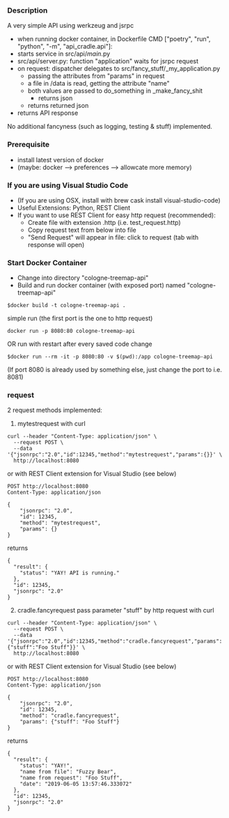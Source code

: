 ### Description
A very simple API using werkzeug and jsrpc
- when running docker container, in Dockerfile
CMD ["poetry", "run", "python", "-m", "api_cradle.api"]:
- starts service in src/api/_main_.py
- src/api/server.py: function "application" waits for jsrpc request
- on request: dispatcher delegates to src/fancy_stuff/_my_application.py
    - passing the attributes from "params" in request
    - a file in /data is read, getting the attribute "name"
    - both values are passed to do_something in _make_fancy_shit
        - returns json
    - returns returned json
- returns API response

No additional fancyness (such as logging, testing & stuff) implemented.

### Prerequisite
- install latest version of docker
- (maybe: docker --> preferences --> allowcate more memory)

### If you are using Visual Studio Code
- (If you are using OSX, install with brew cask install visual-studio-code)
- Useful Extensions: Python, REST Client
- If you want to use REST Client for easy http request (recommended):
    - Create file with extension .http (i.e. test_request.http)
    - Copy request text from below into file
    - "Send Request" will appear in file: click to request (tab with response will open)


### Start Docker Container
- Change into directory "cologne-treemap-api"
- Build and run docker container (with exposed port) named "cologne-treemap-api"
```
$docker build -t cologne-treemap-api .
```
simple run (the first port is the one to http request)
```
docker run -p 8080:80 cologne-treemap-api
```
OR run with restart after every saved code change
```
$docker run --rm -it -p 8080:80 -v $(pwd):/app cologne-treemap-api
```

(If port 8080 is already used by something else, just change the port to i.e. 8081)


### request
2 request methods implemented:

1) mytestrequest
with curl
```
curl --header "Content-Type: application/json" \
  --request POST \
  --data '{"jsonrpc":"2.0","id":12345,"method":"mytestrequest","params":{}}' \
  http://localhost:8080
```
or with REST Client extension for Visual Studio (see below)
```
POST http://localhost:8080
Content-Type: application/json

{
    "jsonrpc": "2.0",
    "id": 12345,
    "method": "mytestrequest",
    "params": {}
}
```

returns
```
{
  "result": {
    "status": "YAY! API is running."
  },
  "id": 12345,
  "jsonrpc": "2.0"
}
```

2) cradle.fancyrequest
pass parameter "stuff" by http request
with curl
```
curl --header "Content-Type: application/json" \
  --request POST \
  --data '{"jsonrpc":"2.0","id":12345,"method":"cradle.fancyrequest","params":{"stuff":"Foo Stuff"}}' \
  http://localhost:8080
```
or with REST Client extension for Visual Studio (see below)
```
POST http://localhost:8080
Content-Type: application/json

{
    "jsonrpc": "2.0",
    "id": 12345,
    "method": "cradle.fancyrequest",
    "params": {"stuff": "Foo Stuff"}
}
```

returns
```
{
  "result": {
    "status": "YAY!",
    "name from file": "Fuzzy Bear",
    "name from request": "Foo Stuff",
    "date": "2019-06-05 13:57:46.333072"
  },
  "id": 12345,
  "jsonrpc": "2.0"
}
```